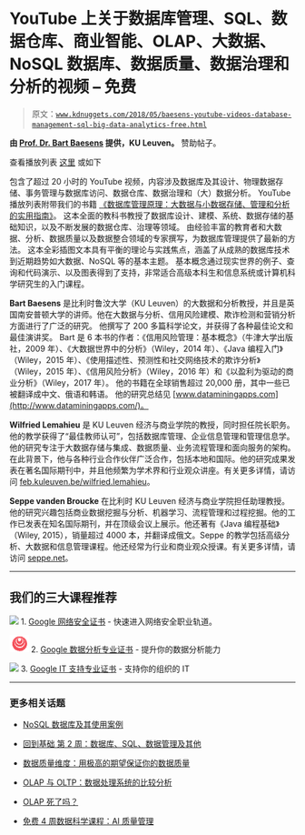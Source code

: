 # YouTube 上关于数据库管理、SQL、数据仓库、商业智能、OLAP、大数据、NoSQL 数据库、数据质量、数据治理和分析的视频 – 免费

> 原文：[`www.kdnuggets.com/2018/05/baesens-youtube-videos-database-management-sql-big-data-analytics-free.html`](https://www.kdnuggets.com/2018/05/baesens-youtube-videos-database-management-sql-big-data-analytics-free.html)

**由 [Prof. Dr. Bart Baesens](https://feb.kuleuven.be/bart.baesens) 提供，KU Leuven。** 赞助帖子。

查看播放列表 [这里](https://www.youtube.com/watch?v=o36Z_OqC2ac&list=PLdQddgMBv5zHcEN9RrhADq3CBColhY2hl) 或如下

包含了超过 20 小时的 YouTube 视频，内容涉及数据库及其设计、物理数据存储、事务管理与数据库访问、数据仓库、数据治理和（大）数据分析。 YouTube 播放列表附带我们的书籍 [《数据库管理原理：大数据与小数据存储、管理和分析的实用指南》](http://www.pdbmbook.com/)。 这本全面的教科书教授了数据库设计、建模、系统、数据存储的基础知识，以及不断发展的数据仓库、治理等领域。 由经验丰富的教育者和大数据、分析、数据质量以及数据整合领域的专家撰写，为数据库管理提供了最新的方法。 这本全彩插图文本具有平衡的理论与实践焦点，涵盖了从成熟的数据库技术到近期趋势如大数据、NoSQL 等的基本主题。 基本概念通过现实世界的例子、查询和代码演示、以及图表得到了支持，非常适合高级本科生和信息系统或计算机科学研究生的入门课程。

**Bart Baesens** 是比利时鲁汶大学（KU Leuven）的大数据和分析教授，并且是英国南安普顿大学的讲师。他在大数据与分析、信用风险建模、欺诈检测和营销分析方面进行了广泛的研究。 他撰写了 200 多篇科学论文，并获得了各种最佳论文和最佳演讲奖。 Bart 是 6 本书的作者：《信用风险管理：基本概念》（牛津大学出版社，2009 年）、《大数据世界中的分析》（Wiley，2014 年）、《Java 编程入门》（Wiley，2015 年）、《使用描述性、预测性和社交网络技术的欺诈分析》（Wiley，2015 年）、《信用风险分析》（Wiley，2016 年）和《以盈利为驱动的商业分析》（Wiley，2017 年）。 他的书籍在全球销售超过 20,000 册，其中一些已被翻译成中文、俄语和韩语。 他的研究总结见 [www.dataminingapps.com](http://www.dataminingapps.com/)。

**Wilfried Lemahieu** 是 KU Leuven 经济与商业学院的教授，同时担任院长职务。他的教学获得了“最佳教师认可”，包括数据库管理、企业信息管理和管理信息学。他的研究专注于大数据存储与集成、数据质量、业务流程管理和面向服务的架构。在此背景下，他与各种行业合作伙伴广泛合作，包括本地和国际。他的研究成果发表在著名国际期刊中，并且他频繁为学术界和行业观众讲座。有关更多详情，请访问 [feb.kuleuven.be/wilfried.lemahieu](http://feb.kuleuven.be/wilfried.lemahieu)。

**Seppe vanden Broucke** 在比利时 KU Leuven 经济与商业学院担任助理教授。他的研究兴趣包括商业数据挖掘与分析、机器学习、流程管理和过程挖掘。他的工作已发表在知名国际期刊，并在顶级会议上展示。他还著有《Java 编程基础》（Wiley, 2015），销量超过 4000 本，并翻译成俄文。Seppe 的教学包括高级分析、大数据和信息管理课程。他还经常为行业和商业观众授课。有关更多详情，请访问 [seppe.net](http://www.seppe.net/)。

* * *

## 我们的三大课程推荐

![](img/0244c01ba9267c002ef39d4907e0b8fb.png) 1\. [Google 网络安全证书](https://www.kdnuggets.com/google-cybersecurity) - 快速进入网络安全职业轨道。

![](img/e225c49c3c91745821c8c0368bf04711.png) 2\. [Google 数据分析专业证书](https://www.kdnuggets.com/google-data-analytics) - 提升你的数据分析能力

![](img/0244c01ba9267c002ef39d4907e0b8fb.png) 3\. [Google IT 支持专业证书](https://www.kdnuggets.com/google-itsupport) - 支持你的组织的 IT

* * *

### 更多相关话题

+   [NoSQL 数据库及其使用案例](https://www.kdnuggets.com/2023/03/nosql-databases-cases.html)

+   [回到基础 第 2 周：数据库、SQL、数据管理及其他](https://www.kdnuggets.com/back-to-basics-week-2-database-sql-data-management-and-statistical-concepts)

+   [数据质量维度：用极高的期望保证你的数据质量](https://www.kdnuggets.com/2023/03/data-quality-dimensions-assuring-data-quality-great-expectations.html)

+   [OLAP 与 OLTP：数据处理系统的比较分析](https://www.kdnuggets.com/2023/08/olap-oltp-comparative-analysis-data-processing-systems.html)

+   [OLAP 死了吗？](https://www.kdnuggets.com/2022/10/olap-dead.html)

+   [免费 4 周数据科学课程：AI 质量管理](https://www.kdnuggets.com/2022/02/truera-free-4-week-data-science-course-ai-quality-management.html)
